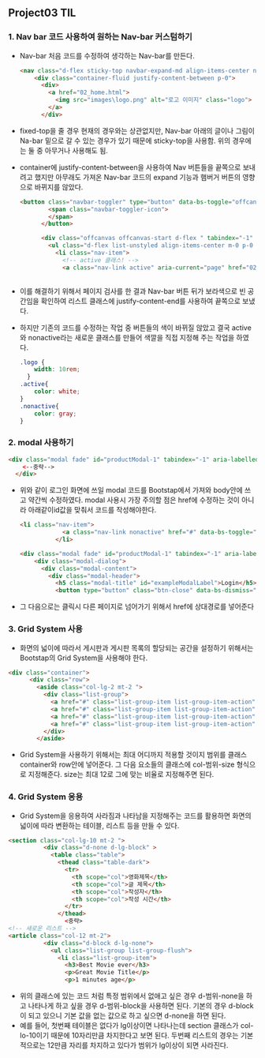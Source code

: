 ## Project03 TIL



### 1. Nav bar 코드 사용하여 원하는 Nav-bar 커스텀하기 

- Nav-bar 처음 코드를 수정하여 생각하는 Nav-bar를 만든다. 

  ```html
  <nav class="d-flex sticky-top navbar-expand-md align-items-center navbar navbar-dark  bg-dark m-0">
      <div class="container-fluid justify-content-between p-0">
        <div>
          <a href="02_home.html">
            <img src="images\logo.png" alt="로고 이미지" class="logo">
          </a>
        </div>      
  ```

- fixed-top을 줄 경우 현재의 경우와는 상관없지만, Nav-bar 아래의 글이나 그림이 Na-bar 밑으로 갈 수 있는 경우가 있기 때문에 sticky-top을 사용함. 위의 경우에는 둘 중 아무거나 사용해도 됨.

- container에 justify-content-between을 사용하여 Nav 버튼들을 끝쪽으로 보내려고 했지만 아무래도 가져온 Nav-bar 코드의 expand 기능과 햄버거 버튼의 영향으로 바뀌지를 않았다. 

  ```html
  <button class="navbar-toggler" type="button" data-bs-toggle="offcanvas" data-bs-target="#navbarOffcanvasLg" aria-controls="navbarOffcanvasLg">
          <span class="navbar-toggler-icon">
          </span>
        </button>
  
        <div class="offcanvas offcanvas-start d-flex " tabindex="-1" id="navbarOffcanvasLg" aria-labelledby="navbarOffcanvasLgLabel">
          <ul class="d-flex list-unstyled align-items-center m-0 p-0 justify-content-end" >
            <li class="nav-item">
              <!-- active 클래스! -->
              <a class="nav-link active" aria-current="page" href="02_home.html">Home</a>
                
  ```

- 이를 해결하기 위해서 페이지 검사를 한 결과 Nav-bar 버튼 뒤가 보라색으로 빈 공간임을 확인하여 리스트 클래스에 justify-content-end를 사용하여 끝쪽으로 보냈다. 

- 하지만 기존의 코드를 수정하는 작업 중 버튼들의 색이 바뀌질 않았고 결국 active와 nonactive라는 새로운 클래스를 만들어 색깔을 직접 지정해 주는 작업을 하였다. 

  ```css
  .logo {
      width: 10rem;
    }
  .active{
      color: white;
  }
  .nonactive{
      color: gray;
  }
  ```



### 2. modal 사용하기

```html
<div class="modal fade" id="productModal-1" tabindex="-1" aria-labelledby="exampleModalLabel" aria-hidden="true">
    <--중략-->
  </div>
```

- 위와 같이 로그인 화면에 쓰일 modal 코드를 Bootstap에서 가져와 body안에 쓰고 약간씩 수정하였다. modal 사용시 가장 주의할 점은 href에 수정하는 것이 아니라 아래같이id값을 맞춰서 코드를 작성해야한다. 

  ```html
  <li class="nav-item">
              <a class="nav-link nonactive" href="#" data-bs-toggle="modal" data-bs-target="#productModal-1">login</a>
            </li>
  
  <div class="modal fade" id="productModal-1" tabindex="-1" aria-labelledby="exampleModalLabel" aria-hidden="true">
      <div class="modal-dialog">
        <div class="modal-content">
          <div class="modal-header">
            <h5 class="modal-title" id="exampleModalLabel">Login</h5>
            <button type="button" class="btn-close" data-bs-dismiss="modal" aria-label="Close"></button>             
  ```

- 그 다음으로는 클릭시 다른 페이지로 넘어가기 위해서 href에 상대경로를 넣어준다

### 3. Grid System 사용

- 화면의 넓이에 따라서 게시판과 게시판 목록의 할당되는 공간을 설정하기 위해서는 Bootstap의 Grid System을 사용해야 한다. 

```html
<div class="container">
      <div class="row"> 
        <aside class="col-lg-2 mt-2 ">
          <div class="list-group">
            <a href="#" class="list-group-item list-group-item-action" style="color: blue;">Boxoffice</a>
            <a href="#" class="list-group-item list-group-item-action" style="color: blue;">Movies</a>
            <a href="#" class="list-group-item list-group-item-action" style="color: blue;">Genres</a>
            <a href="#" class="list-group-item list-group-item-action" style="color: blue;">Actors</a>
          </div>
        </aside>
```

- Grid System을 사용하기 위해서는 최대 어디까지 적용할 것이지 범위를 클래스 container와 row안에 넣어준다. 그 다음 요소들의 클래스에 col-범위-size 형식으로 지정해준다. size는 최대 12로 그에 맞는 비율로 지정해주면 된다. 



### 4. Grid System 응용

- Grid System을 응용하여 사라짐과 나타남을 지정해주는 코드를 활용하면 화면의 넓이에 따라 변환하는 테이블, 리스트 등을 만들 수 있다. 

```html
<section class="col-lg-10 mt-2 ">
          <div class="d-none d-lg-block" >
            <table class="table">
              <thead class="table-dark">
                <tr>
                  <th scope="col">영화제목</th>
                  <th scope="col">글 제목</th>
                  <th scope="col">작성자</th>
                  <th scope="col">작성 시간</th>
                </tr>
              </thead>
                <중략>
<!-- 새로운 리스트 -->
<article class="col-12 mt-2">
          <div class="d-block d-lg-none">
            <ul class="list-group list-group-flush">
              <li class="list-group-item">
                <h3>Best Movie ever</h3>
                <p>Great Movie Title</p>
                <p>1 minutes age</p>
```

- 위의 클래스에 있는 코드 처럼 특정 범위에서 없애고 싶은 경우 d-범위-none을 하고 나타나게 하고 싶을 경우 d-범위-block을 사용하면 된다. 기본의 경우 d-block이 되고 있으니 기본 값을 없는 값으로 하고 싶으면 d-none을 하면 된다. 
- 예를 들어, 첫번째 테이블은 없다가 lg이상이면 나타나는데 section 클래스가 col-lo-10이기 때문에 10자리만큼 차지한다고 보면 된다. 두번째 리스트의 경우는 기본적으로는 12만큼 자리를 차지하고 있다가 범위가 lg이상이 되면 사라진다.